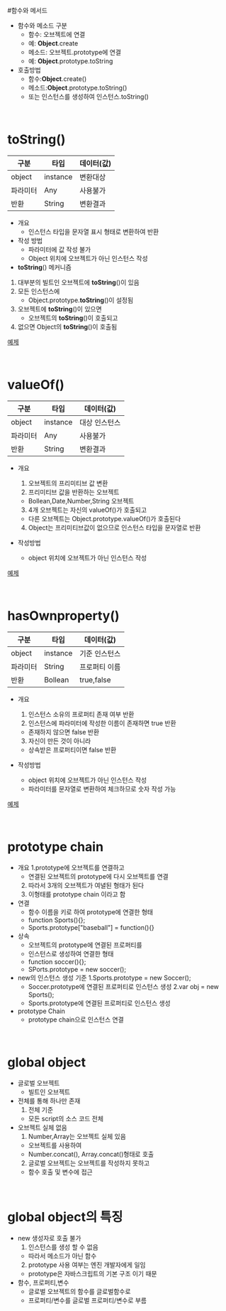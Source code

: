 #함수와 메서드
+ 함수와 메소드 구분
    + 함수: 오브젝트에 연결
    + 예: **Object**.create
    + 메소드: 오브젝트.prototype에 연결
    + 예: **Object**.prototype.toString
+ 호출방법
    + 함수:**Object**.create()
    + 메소드:**Object**.prototype.toString()
    + 또는 인스턴스를 생성하여 인스턴스.toString()


<br/>

# toString()
구분|타입|데이터(값)
---|----|---------
object|instance|변환대상
파라미터|Any|사용불가
반환|String|변환결과


+ 개요
    + 인스턴스 타입을 문자열 표시 형태로 변환하여 반환
+ 작성 방법
    + 파라미터에 값 작성 불가
    + Object 위치에 오브젝트가 아닌 인스턴스 작성
+ **toString**() 메커니즘
1. 대부분의 빌트인 오브젝트에 **toString**()이 있음
2. 모든 인스턴스에
    + Object.prototype.**toString**()이 설정됨
3. 오브젝트에 **toString**()이 있으면
    + 오브젝트의 **toString**()이 호출되고
4. 없으면 Object의 **toString**()이 호출됨

[예제](./1.html)

<br/>

# valueOf()

구분|타입|데이터(값)
---|----|---------
object|instance|대상 인스턴스
파라미터|Any|사용불가
반환|String|변환결과

+ 개요
    1. 오브젝트의 프리미티브 값 변환
    2. 프리미티브 값을 반환하는 오브젝트
    + Bollean,Date,Number,String 오브젝트
    3. 4개 오브젝트는 자신의 valueOf()가 호출되고
    + 다른 오브젝트는 Object.prototype.valueOf()가 호출된다
    4. Object는 프리미티브값이 없으므로 인스턴스 타입을 문자열로 반환

+ 작성방법
    + object 위치에 오브젝트가 아닌 인스턴스 작성

[예제](./2.html)

<br/>

# hasOwnproperty()

구분|타입|데이터(값)
---|----|---------
object|instance|기준 인스턴스
파라미터|String|프로퍼티 이름
반환|Bollean|true,false

+ 개요
    1. 인스턴스 소유의 프로퍼티 존재 여부 반환
    2. 인스턴스에 파라미터에 작성한 이름이 존재하면 true 반환
    + 존재하지 않으면 false 반환
    3. 자신이 만든 것이 아니라
    + 상속받은 프로퍼티이면 false 반환

+ 작성방법
    + object 위치에 오브젝트가 아닌 인스턴스 작성
    + 파라미터를 문자열로 변환하여 체크하므로 숫자 작성 가능

[예제](./3.html)

<br/>

# prototype chain
+ 개요
    1.prototype에 오브젝트를 연결하고
    + 연결된 오브젝트의 prototype에 다시 오브젝트를 연결
    2. 따라서 3개의 오브젝트가 여녈된 형태가 된다
    3. 이형태를 prototype chain 이라고 함
+ 연결
    + 함수 이름을 키로 하여 prototype에 연결한 형태
    + function Sports(){};
    + Sports.prototype["baseball"] = function(){}
+ 상속
    + 오브젝트의 prototype에 연결된 프로퍼티를
    + 인스턴스로 생성하여 연결한 형태
    + function soccer(){};
    + SPorts.prototype = new soccer(); <!-- 프로토타입체인 -->
+ new의 인스턴스 생성 기준
    1.Sports.prototype = new Soccer();
    - Soccer.prototype에 연결된 프로퍼티로 인스턴스 생성
    2.var obj = new Sports();
    - Sports.prototype에 연결된 프로퍼티로 인스턴스 생성
+ prototype Chain
    - prototype chain으로 인스턴스 연결       

<br/>

# global object

+ 글로벌 오브젝트
    + 빌트인 오브젝트
+ 전체를 통해 하나만 존재
    1. 전체 기준
    + 모든 script의 소스 코드 전체
+ 오브젝트 실체 없음
    1. Number,Array는 오브젝트 실체 있음
    + 오브젝트를 사용하여
    + Number.concat(), Array.concat()형태로 호출
    2. 글로벌 오브젝트는 오브젝트를 작성하지 못하고
    + 함수 호출 및 변수에 접근

<br/>

# global object의 특징

+ new 생성자로 호출 불가
    1. 인스턴스를 생성 할 수 없음
    + 따라서 메소드가 아닌 함수
    2. prototype 사용 여부는 엔진 개발자에게 일임
    + prototype은 자바스크립트의 기본 구조 이기 때문
+ 함수, 프로퍼티,변수
    + 글로벌 오브젝트의 함수를 글로벌함수로
    + 프로퍼티/변수를 글로벌 프로퍼티/변수로 부름

